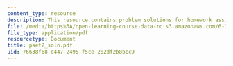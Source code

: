 ```yaml
---
content_type: resource
description: This resource contains problem solutions for homework assignment 2.
file: /media/https%3A/open-learning-course-data-rc.s3.amazonaws.com/6-781j-submicrometer-and-nanometer-technology-spring-2006/76638f68d4472495f5ce282df2b8bcc9_pset2_soln.pdf
file_type: application/pdf
resourcetype: Document
title: pset2_soln.pdf
uid: 76638f68-d447-2495-f5ce-282df2b8bcc9
---
```

